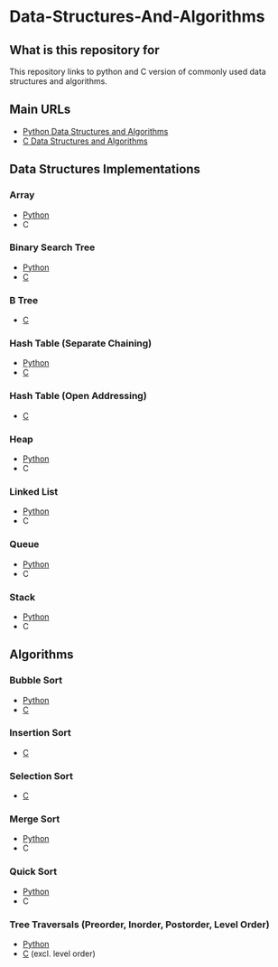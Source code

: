 # Data-Structures-And-Algorithms

## What is this repository for

This repository links to python and C version of commonly used data structures and algorithms.

## Main URLs

- [Python Data Structures and Algorithms](https://github.com/ktakeyama12/Python-Data-Structures-and-Algorithms)
- [C Data Structures and Algorithms](https://github.com/myshmeh/dsa-in-c)

## Data Structures Implementations

### Array

- [Python](https://github.com/ktakeyama12/Python-Data-Structures-and-Algorithms/blob/master/Implementations/Array.py)
- C

### Binary Search Tree

- [Python](https://github.com/ktakeyama12/Python-Data-Structures-and-Algorithms/blob/master/Implementations/BinarySearchTree.py)
- [C](https://github.com/myshmeh/dsa-in-c/blob/master/data-structures/tree/binary-search.c)

### B Tree

- [C](https://github.com/myshmeh/dsa-in-c/blob/master/data-structures/tree/b-tree.c)

### Hash Table (Separate Chaining)

- [Python](https://github.com/ktakeyama12/Python-Data-Structures-and-Algorithms/blob/master/Implementations/HashTable_Separate_Chaining.py)
- [C](https://github.com/myshmeh/dsa-in-c/blob/master/data-structures/hashing/hash-chaining.c)

### Hash Table (Open Addressing)
- [C](https://github.com/myshmeh/dsa-in-c/blob/master/data-structures/hashing/hash-open-address.c)

### Heap

- [Python](https://github.com/ktakeyama12/Python-Data-Structures-and-Algorithms/blob/master/Implementations/Heap.py)
- C

### Linked List

- [Python](https://github.com/ktakeyama12/Python-Data-Structures-and-Algorithms/blob/master/Implementations/LinkedList.py)
- C

### Queue

- [Python](https://github.com/ktakeyama12/Python-Data-Structures-and-Algorithms/blob/master/Implementations/Queue.py)
- C

### Stack

- [Python](https://github.com/ktakeyama12/Python-Data-Structures-and-Algorithms/blob/master/Implementations/Stack.py)
- C

## Algorithms

### Bubble Sort

- [Python](https://github.com/ktakeyama12/Python-Data-Structures-and-Algorithms/blob/master/Algorithms/BubbleSort.py)
- [C](https://github.com/myshmeh/dsa-in-c/blob/master/algorithms/bubble-sort.h)

### Insertion Sort

- [C](https://github.com/myshmeh/dsa-in-c/blob/master/algorithms/insertion_sort.h)

### Selection Sort

- [C](https://github.com/myshmeh/dsa-in-c/blob/master/algorithms/selection_sort.h)

### Merge Sort

- [Python](https://github.com/ktakeyama12/Python-Data-Structures-and-Algorithms/blob/master/Algorithms/MergeSort.py)
- C

### Quick Sort

- [Python](https://github.com/ktakeyama12/Python-Data-Structures-and-Algorithms/blob/master/Algorithms/QuickSort.py)
- C

### Tree Traversals (Preorder, Inorder, Postorder, Level Order)

- [Python](https://github.com/ktakeyama12/Python-Data-Structures-and-Algorithms/blob/master/Algorithms/QuickSort.py)
- [C](https://github.com/myshmeh/dsa-in-c/blob/master/data-structures/tree/binary-tree.c) (excl. level order)